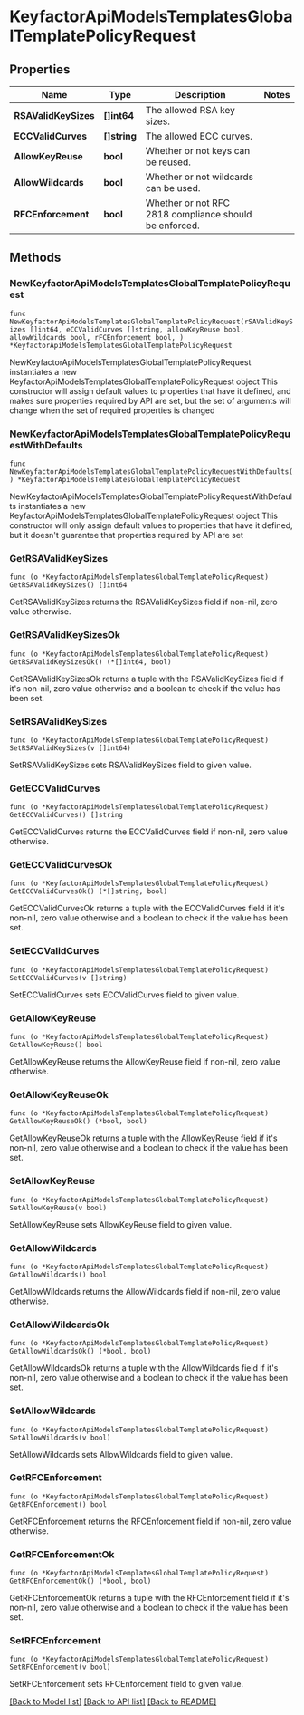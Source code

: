 # KeyfactorApiModelsTemplatesGlobalTemplatePolicyRequest

## Properties

Name | Type | Description | Notes
------------ | ------------- | ------------- | -------------
**RSAValidKeySizes** | **[]int64** | The allowed RSA key sizes. | 
**ECCValidCurves** | **[]string** | The allowed ECC curves. | 
**AllowKeyReuse** | **bool** | Whether or not keys can be reused. | 
**AllowWildcards** | **bool** | Whether or not wildcards can be used. | 
**RFCEnforcement** | **bool** | Whether or not RFC 2818 compliance should be enforced. | 

## Methods

### NewKeyfactorApiModelsTemplatesGlobalTemplatePolicyRequest

`func NewKeyfactorApiModelsTemplatesGlobalTemplatePolicyRequest(rSAValidKeySizes []int64, eCCValidCurves []string, allowKeyReuse bool, allowWildcards bool, rFCEnforcement bool, ) *KeyfactorApiModelsTemplatesGlobalTemplatePolicyRequest`

NewKeyfactorApiModelsTemplatesGlobalTemplatePolicyRequest instantiates a new KeyfactorApiModelsTemplatesGlobalTemplatePolicyRequest object
This constructor will assign default values to properties that have it defined,
and makes sure properties required by API are set, but the set of arguments
will change when the set of required properties is changed

### NewKeyfactorApiModelsTemplatesGlobalTemplatePolicyRequestWithDefaults

`func NewKeyfactorApiModelsTemplatesGlobalTemplatePolicyRequestWithDefaults() *KeyfactorApiModelsTemplatesGlobalTemplatePolicyRequest`

NewKeyfactorApiModelsTemplatesGlobalTemplatePolicyRequestWithDefaults instantiates a new KeyfactorApiModelsTemplatesGlobalTemplatePolicyRequest object
This constructor will only assign default values to properties that have it defined,
but it doesn't guarantee that properties required by API are set

### GetRSAValidKeySizes

`func (o *KeyfactorApiModelsTemplatesGlobalTemplatePolicyRequest) GetRSAValidKeySizes() []int64`

GetRSAValidKeySizes returns the RSAValidKeySizes field if non-nil, zero value otherwise.

### GetRSAValidKeySizesOk

`func (o *KeyfactorApiModelsTemplatesGlobalTemplatePolicyRequest) GetRSAValidKeySizesOk() (*[]int64, bool)`

GetRSAValidKeySizesOk returns a tuple with the RSAValidKeySizes field if it's non-nil, zero value otherwise
and a boolean to check if the value has been set.

### SetRSAValidKeySizes

`func (o *KeyfactorApiModelsTemplatesGlobalTemplatePolicyRequest) SetRSAValidKeySizes(v []int64)`

SetRSAValidKeySizes sets RSAValidKeySizes field to given value.


### GetECCValidCurves

`func (o *KeyfactorApiModelsTemplatesGlobalTemplatePolicyRequest) GetECCValidCurves() []string`

GetECCValidCurves returns the ECCValidCurves field if non-nil, zero value otherwise.

### GetECCValidCurvesOk

`func (o *KeyfactorApiModelsTemplatesGlobalTemplatePolicyRequest) GetECCValidCurvesOk() (*[]string, bool)`

GetECCValidCurvesOk returns a tuple with the ECCValidCurves field if it's non-nil, zero value otherwise
and a boolean to check if the value has been set.

### SetECCValidCurves

`func (o *KeyfactorApiModelsTemplatesGlobalTemplatePolicyRequest) SetECCValidCurves(v []string)`

SetECCValidCurves sets ECCValidCurves field to given value.


### GetAllowKeyReuse

`func (o *KeyfactorApiModelsTemplatesGlobalTemplatePolicyRequest) GetAllowKeyReuse() bool`

GetAllowKeyReuse returns the AllowKeyReuse field if non-nil, zero value otherwise.

### GetAllowKeyReuseOk

`func (o *KeyfactorApiModelsTemplatesGlobalTemplatePolicyRequest) GetAllowKeyReuseOk() (*bool, bool)`

GetAllowKeyReuseOk returns a tuple with the AllowKeyReuse field if it's non-nil, zero value otherwise
and a boolean to check if the value has been set.

### SetAllowKeyReuse

`func (o *KeyfactorApiModelsTemplatesGlobalTemplatePolicyRequest) SetAllowKeyReuse(v bool)`

SetAllowKeyReuse sets AllowKeyReuse field to given value.


### GetAllowWildcards

`func (o *KeyfactorApiModelsTemplatesGlobalTemplatePolicyRequest) GetAllowWildcards() bool`

GetAllowWildcards returns the AllowWildcards field if non-nil, zero value otherwise.

### GetAllowWildcardsOk

`func (o *KeyfactorApiModelsTemplatesGlobalTemplatePolicyRequest) GetAllowWildcardsOk() (*bool, bool)`

GetAllowWildcardsOk returns a tuple with the AllowWildcards field if it's non-nil, zero value otherwise
and a boolean to check if the value has been set.

### SetAllowWildcards

`func (o *KeyfactorApiModelsTemplatesGlobalTemplatePolicyRequest) SetAllowWildcards(v bool)`

SetAllowWildcards sets AllowWildcards field to given value.


### GetRFCEnforcement

`func (o *KeyfactorApiModelsTemplatesGlobalTemplatePolicyRequest) GetRFCEnforcement() bool`

GetRFCEnforcement returns the RFCEnforcement field if non-nil, zero value otherwise.

### GetRFCEnforcementOk

`func (o *KeyfactorApiModelsTemplatesGlobalTemplatePolicyRequest) GetRFCEnforcementOk() (*bool, bool)`

GetRFCEnforcementOk returns a tuple with the RFCEnforcement field if it's non-nil, zero value otherwise
and a boolean to check if the value has been set.

### SetRFCEnforcement

`func (o *KeyfactorApiModelsTemplatesGlobalTemplatePolicyRequest) SetRFCEnforcement(v bool)`

SetRFCEnforcement sets RFCEnforcement field to given value.



[[Back to Model list]](../README.md#documentation-for-models) [[Back to API list]](../README.md#documentation-for-api-endpoints) [[Back to README]](../README.md)


